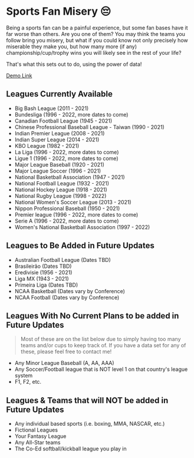 # Sports Fan Misery 😔

Being a sports fan can be a painful experience, but some fan bases have it far worse than others. Are you one of them? You may think the teams you follow bring you misery, but what if you could know not only precisely how miserable they make you, but how many more (if any) championship/cup/trophy wins you will likely see in the rest of your life?

That's what this sets out to do, using the power of data!

[Demo Link](https://durhamster.github.io/Sports_Fan_Misery/)

## Leagues Currently Available

- Big Bash League (2011 - 2021)
- Bundesliga (1996 - 2022, more dates to come)
- Canadian Football League (1945 - 2021)
- Chinese Professional Baseball League - Taiwan (1990 - 2021)
- Indian Premier League (2008 - 2021)
- Indian Super League (2014 - 2021)
- KBO League (1982 - 2021)
- La Liga (1996 - 2022, more dates to come)
- Ligue 1 (1996 - 2022, more dates to come)
- Major League Baseball (1920 - 2021)
- Major League Soccer (1996 - 2021)
- National Basketball Association (1947 - 2021)
- National Football League (1932 - 2021)
- National Hockey League (1918 - 2021)
- National Rugby League (1998 - 2022)
- National Women's Soccer League (2013 - 2021)
- Nippon Professional Baseball (1950 - 2021)
- Premier league (1996 - 2022, more dates to come)
- Serie A (1996 - 2022, more dates to come)
- Women's National Basketball Association (1997 - 2022)

## Leagues to Be Added in Future Updates

- Australian Football League (Dates TBD)
- Brasileirão (Dates TBD)
- Eredivisie (1956 - 2021)
- Liga MX (1943 - 2021)
- Primeira Liga (Dates TBD)
- NCAA Basketball (Dates vary by Conference)
- NCAA Football (Dates vary by Conference)

## Leagues With No Current Plans to be added in Future Updates

> Most of these are on the list below due to simply having too many teams and/or cups to keep track of. If you have a data set for any of these, please feel free to contact me!

- Any Minor League Baseball (A, AA, AAA)
- Any Soccer/Football league that is NOT level 1 on that country's league system
- F1, F2, etc.

## Leagues & Teams that will NOT be added in Future Updates

- Any individual based sports (i.e. boxing, MMA, NASCAR, etc.)
- Fictional Leagues
- Your Fantasy League
- Any All-Star teams
- The Co-Ed softball/kickball league you play in
